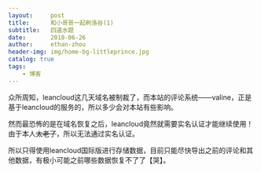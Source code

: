```yaml
---
layout:     post
title:      和小哥哥一起刷洛谷(1)
subtitle:   四道水题
date:       2018-06-26
author:     ethan-zhou
header-img: img/home-bg-littleprince.jpg
catalog: true
tags:
    - 博客
---
```


众所周知，leancloud这几天域名被制裁了，而本站的评论系统——valine，正是基于leancloud的服务的，所以多少会对本站有些影响。

然而最恐怖的是在域名恢复之后，leancloud竟然就需要实名认证才能继续使用！由于本人~~太老了~~，所以无法通过实名认证。

所以只得使用leancloud国际版进行存储数据，目前只能尽快导出之前的评论和其他数据，有极小可能之前哪些数据恢复不了了【哭】。
